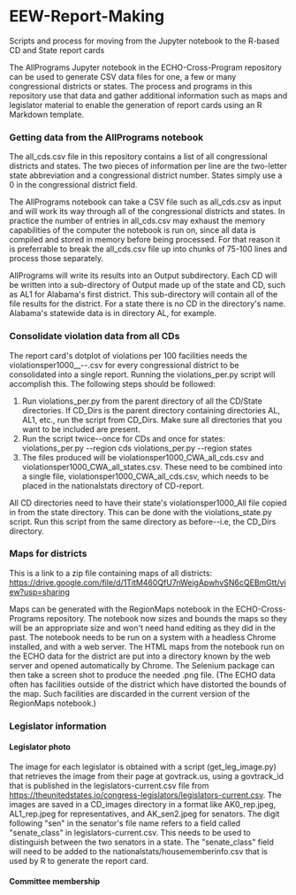 # EEW-Report-Making
Scripts and process for moving from the Jupyter notebook to the R-based CD and State report cards

The AllPrograms Jupyter notebook in the ECHO-Cross-Program repository can be used to generate CSV data files for one, a few or many
congressional districts or states.  The process and programs in this repository use that data and gather additional
information such as maps and legislator material to enable the generation of report cards using an R Markdown template.

### Getting data from the AllPrograms notebook
The all_cds.csv file in this repository contains a list of all congressional districts and states.  The two pieces of information
per line are the two-letter state abbreviation and a congressional district number.  States simply use a 0 in the congressional
district field.

The AllPrograms notebook can take a CSV file such as all_cds.csv as input and will work its way through all of the congressional districts 
and states.  In practice the number of entries in all_cds.csv may exhaust the memory capabilities of the computer the notebook is run on,
since all data is compiled and stored in memory before being processed.  For that reason it is preferrable to break the all_cds.csv
file up into chunks of 75-100 lines and process those separately.

AllPrograms will write its results into an Output subdirectory.  Each CD will be written into a sub-directory of Output made up of the state and CD, such as AL1 for Alabama's first district.  This sub-directory will contain all of the file results for the district.  For a state there is no CD in the directory's name.  Alabama's statewide data is in directory AL, for example.

### Consolidate violation data from all CDs

The report card's dotplot of violations per 100 facilities needs the violationsper1000__<State>-<district>-<datestamp>.csv for every congressional district to be consolidated into a single report.  Running the violations_per.py script will accomplish this. The following steps should be followed:
  
1.  Run violations_per.py from the parent directory of all the CD/State directories.  If CD_Dirs is the parent directory containing directories AL, AL1, etc., run the script from CD_Dirs.  Make sure all directories that you want to be included are present.
2.  Run the script twice--once for CDs and once for states:
    violations_per.py --region cds
    violations_per.py --region states
3.  The files produced will be violationsper1000_CWA_all_cds.csv and violationsper1000_CWA_all_states.csv.  These need to be combined into a single file, violationsper1000_CWA_all_cds.csv, which needs to be placed in the nationalstats directory of CD-report.

All CD directories need to have their state's violationsper1000_All file copied in from the state directory.  This can be done with the violations_state.py script.  Run this script from the same directory as before--i.e, the CD_Dirs directory.

### Maps for districts

This is a link to a zip file containing maps of all districts: https://drive.google.com/file/d/1TitM460QfU7nWeigApwhvSN6cQEBmGtt/view?usp=sharing 

Maps can be generated with the RegionMaps notebook in the ECHO-Cross-Programs repository.  The notebook now sizes and bounds the maps so they will be an appropriate size and won't need hand editing as they did in the past.  The notebook needs to be run on a system with a headless Chrome installed, and with a web server.  The HTML maps from the notebook run on the ECHO data for the district are put into a directory known by the web server and opened automatically by Chrome.  The Selenium package can then take a screen shot to produce the needed .png file.  (The ECHO data often has facilities outside of the district which have distorted the bounds of the map.  Such facilities are discarded in the current version of the RegionMaps notebook.)

### Legislator information

#### Legislator photo

The image for each legislator is obtained with a script (get_leg_image.py) that retrieves the image from their page at govtrack.us, using a govtrack_id that is published in the legislators-current.csv file from https://theunitedstates.io/congress-legislators/legislators-current.csv.  The images are saved in a CD_images directory in a format like AK0_rep.jpeg, AL1_rep.jpeg for representatives, and AK_sen2.jpeg for senators.  The digit following "sen" in the senator's file name refers to a field called "senate_class" in legislators-current.csv.  This needs to be used to distinguish between the two senators in a state.  The "senate_class" field will need to be added to the nationalstats/housememberinfo.csv that is used by R to generate the report card.

#### Committee membership


